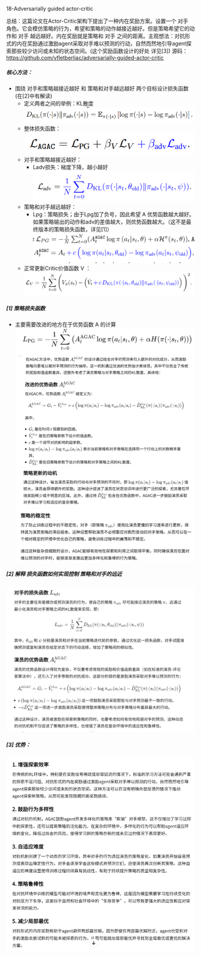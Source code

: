 18-Adversarially guided actor-critic

总结：这篇论文在Actor-Critic架构下提出了一种内在奖励方案。设置一个 对手 角色。它会模仿策略的行为，希望和策略的动作越接近越好。但是策略希望它的动作和 对手 越远越好。内在奖励就是策略和 对手 之间的距离。主观想法：对抗形式的内在奖励通过激励agent采取对手难以预测的行动，自然而然地引导agent探索那些较少访问或未知的状态空间。(这个奖励函数设计的好处 详见[3])
源码：https://github.com/yfletberliac/adversarially-guided-actor-critic

##### 核心方法：
- 围绕 对手和策略越接近越好 和 策略和对手越远越好 两个目标设计损失函数 (在[2]中有解读)
    - 定义两者之间的举例：KL散度
    ![alt text](image-78.png)
    - 整体损失函数：
    ![alt text](image-79.png)
    - 对手和策略越接近越好：
        - Ladv损失：梯度下降，越小越好
        ![alt text](image-80.png)
    - 策略和对手越远越好：
        - Lpg：策略损失；由于Lpg加了负号，因此希望 A 优势函数越大越好。如果策略输出的动作和adv的差值越大，则优势函数越大。（这不是最终版本的策略损失函数，详见[1]） 
        ![alt text](image-81.png)
    - 正常更新Critic价值函数 V ：
    ![alt text](image-82.png)

##### [1] 策略损失函数
- 主要需要改进的地方在于优势函数 A 的计算
![alt text](image-83.png)
![alt text](image-84.png)
![alt text](image-85.png)
![alt text](image-86.png)
![alt text](image-87.png)

##### [2] 解释 损失函数如何实现控制 策略和对手的远近
![alt text](image-88.png)

##### [3] 优势：
![alt text](image-89.png)